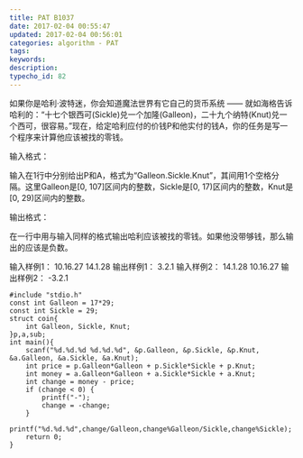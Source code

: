 ```yaml
---
title: PAT B1037
date: 2017-02-04 00:55:47
updated: 2017-02-04 00:56:01
categories: algorithm - PAT
tags: 
keywords:
description:
typecho_id: 82
---
```


如果你是哈利·波特迷，你会知道魔法世界有它自己的货币系统 —— 就如海格告诉哈利的：“十七个银西可(Sickle)兑一个加隆(Galleon)，二十九个纳特(Knut)兑一个西可，很容易。”现在，给定哈利应付的价钱P和他实付的钱A，你的任务是写一个程序来计算他应该被找的零钱。

输入格式：

输入在1行中分别给出P和A，格式为“Galleon.Sickle.Knut”，其间用1个空格分隔。这里Galleon是[0, 107]区间内的整数，Sickle是[0, 17)区间内的整数，Knut是[0, 29)区间内的整数。

输出格式：

在一行中用与输入同样的格式输出哈利应该被找的零钱。如果他没带够钱，那么输出的应该是负数。

输入样例1：
10.16.27 14.1.28
输出样例1：
3.2.1
输入样例2：
14.1.28 10.16.27
输出样例2：
-3.2.1

    #include "stdio.h"
    const int Galleon = 17*29;
    const int Sickle = 29;
    struct coin{
        int Galleon, Sickle, Knut;
    }p,a,sub;
    int main(){
        scanf("%d.%d.%d %d.%d.%d", &p.Galleon, &p.Sickle, &p.Knut, &a.Galleon, &a.Sickle, &a.Knut);
        int price = p.Galleon*Galleon + p.Sickle*Sickle + p.Knut;
        int money = a.Galleon*Galleon + a.Sickle*Sickle + a.Knut;
        int change = money - price;
        if (change < 0) {
            printf("-");
            change = -change;
        }
        printf("%d.%d.%d",change/Galleon,change%Galleon/Sickle,change%Sickle);
        return 0;
    }


